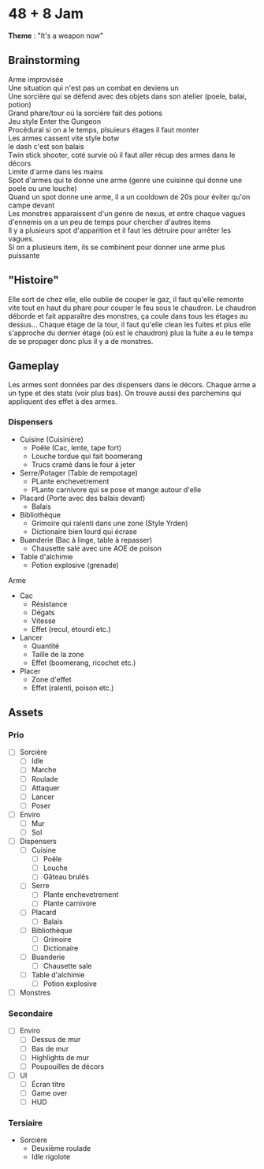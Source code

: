 # 48 + 8 Jam

**Theme** : "It's a weapon now"

## Brainstorming

Arme improvisée  
Une situation qui n'est pas un combat en deviens un  
Une sorcière qui se défend avec des objets dans son atelier (poele, balai, potion)  
Grand phare/tour où la sorcière fait des potions  
Jeu style Enter the Gungeon  
Procédural si on a le temps, plsuieurs étages il faut monter  
Les armes cassent vite style botw  
le dash c'est son balais  
Twin stick shooter, coté survie où il faut aller récup des armes dans le décors  
Limite d'arme dans les mains  
Spot d'armes qui te donne une arme (genre une cuisinne qui donne une poele ou une louche)  
Quand un spot donne une arme, il a un cooldown de 20s pour éviter qu'on campe devant  
Les monstres apparaissent d'un genre de nexus, et entre chaque vagues d'ennemis on a un peu de temps pour chercher d'autres items  
Il y a plusieurs spot d'apparition et il faut les détruire pour arrêter les vagues.  
Si on a plusieurs item, ils se combinent pour donner une arme plus puissante  


## "Histoire"

Elle sort de chez elle, elle oublie de couper le gaz, il faut qu'elle remonte vite tout en haut du phare pour couper le feu sous le chaudron. Le chaudron déborde et fait apparaître des monstres, ça coule dans tous les étages au dessus...
Chaque étage de la tour, il faut qu'elle clean les fuites et plus elle s'approche du dernier étage (où est le chaudron) plus la fuite a eu le temps de se propager donc plus il y a de monstres.

## Gameplay

Les armes sont données par des dispensers dans le décors.
Chaque arme a un type et des stats (voir plus bas). On trouve aussi des parchemins qui appliquent des effet à des armes.

### Dispensers

- Cuisine (Cuisinière)
  - Poêle (Cac, lente, tape fort)
  - Louche tordue qui fait boomerang
  - Trucs cramé dans le four à jeter
- Serre/Potager (Table de rempotage)
  - PLante enchevetrement
  - PLante carnivore qui se pose et mange autour d'elle
- Placard (Porte avec des balais devant)
  - Balais
- Bibliothèque
  - Grimoire qui ralenti dans une zone (Style Yrden)
  - Dictionaire bien lourd qui écrase
- Buanderie (Bac à linge, table à repasser)
  - Chausette sale avec une AOE de poison
- Table d'alchimie
  - Potion explosive (grenade)

Arme
  - Cac
    - Résistance
    - Dégats
    - Vitesse
    - Effet (recul, étourdi etc.)
  - Lancer
    - Quantité
    - Taille de la zone
    - Effet (boomerang, ricochet etc.)
  - Placer
    - Zone d'effet
    - Effet (ralenti, poison etc.)

## Assets

### Prio

- [ ] Sorcière
  - [ ] Idle
  - [ ] Marche
  - [ ] Roulade
  - [ ] Attaquer
  - [ ] Lancer
  - [ ] Poser
- [ ] Enviro
  - [ ] Mur
  - [ ] Sol
- [ ] Dispensers
  - [ ] Cuisine
    - [ ] Poêle
    - [ ] Louche
    - [ ] Gâteau brulés
  - [ ] Serre
    - [ ] Plante enchevetrement
    - [ ] Plante carnivore
  - [ ] Placard
    - [ ] Balais
  - [ ] Bibliothèque
    - [ ] Grimoire
    - [ ] Dictionaire
  - [ ] Buanderie
    - [ ] Chausette sale
  - [ ] Table d'alchimie
    - [ ] Potion explosive
- [ ] Monstres

### Secondaire

- [ ] Enviro
  - [ ] Dessus de mur
  - [ ] Bas de mur
  - [ ] Highlights de mur
  - [ ] Poupouilles de décors
- [ ] UI
  - [ ] Écran titre
  - [ ] Game over
  - [ ] HUD

### Tersiaire

- Sorcière
  - Deuxième roulade
  - Idle rigolote
